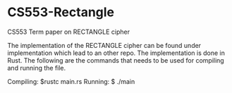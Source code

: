 # CS553-Rectangle
CS553 Term paper on RECTANGLE cipher

The implementation of the RECTANGLE cipher can be found under implementation which lead to an other repo. 
The implementation is done in Rust.
The following are the commands that needs to be used for compiling and running the file.

  Compiling: $rustc main.rs
  Running: $ ./main
  
  
